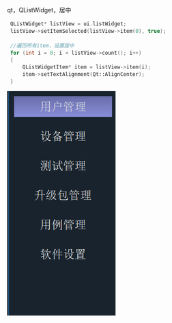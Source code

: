 qt，QListWidget，居中

```c++
 QListWidget* listView = ui.listWidget;
 listView->setItemSelected(listView->item(0), true);
 
 //遍历所有item，设置居中
 for (int i = 0; i < listView->count(); i++)
 {
     QListWidgetItem* item = listView->item(i);
     item->setTextAlignment(Qt::AlignCenter);
 }
```

![image-20240723161749684](./listWedget居中.assets/image-20240723161749684.png)